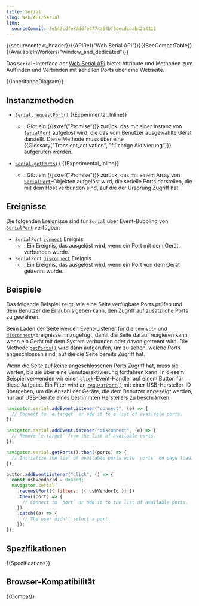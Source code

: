 ```yaml
---
title: Serial
slug: Web/API/Serial
l10n:
  sourceCommit: 3e543cdfe8dddfb4774a64bf3decdcbab42a4111
---
```


{{securecontext_header}}{{APIRef("Web Serial API")}}{{SeeCompatTable}}{{AvailableInWorkers("window_and_dedicated")}}

Das `Serial`-Interface der [Web Serial API](/de/docs/Web/API/Web_Serial_API) bietet Attribute und Methoden zum Auffinden und Verbinden mit seriellen Ports über eine Webseite.

{{InheritanceDiagram}}

## Instanzmethoden

- [`Serial.requestPort()`](/de/docs/Web/API/Serial/requestPort) {{Experimental_Inline}}

  - : Gibt ein {{jsxref("Promise")}} zurück, das mit einer Instanz von [`SerialPort`](/de/docs/Web/API/SerialPort) aufgelöst wird, die das vom Benutzer ausgewählte Gerät darstellt. Diese Methode muss über eine {{Glossary("Transient_activation", "flüchtige Aktivierung")}} aufgerufen werden.

- [`Serial.getPorts()`](/de/docs/Web/API/Serial/getPorts) {{Experimental_Inline}}
  - : Gibt ein {{jsxref("Promise")}} zurück, das mit einem Array von [`SerialPort`](/de/docs/Web/API/SerialPort)-Objekten aufgelöst wird, die serielle Ports darstellen, die mit dem Host verbunden sind, auf die der Ursprung Zugriff hat.

## Ereignisse

Die folgenden Ereignisse sind für `Serial` über Event-Bubbling von [`SerialPort`](/de/docs/Web/API/SerialPort) verfügbar:

- `SerialPort` [`connect`](/de/docs/Web/API/SerialPort/connect_event) Ereignis
  - : Ein Ereignis, das ausgelöst wird, wenn ein Port mit dem Gerät verbunden wurde.
- `SerialPort` [`disconnect`](/de/docs/Web/API/SerialPort/disconnect_event) Ereignis
  - : Ein Ereignis, das ausgelöst wird, wenn ein Port von dem Gerät getrennt wurde.

## Beispiele

Das folgende Beispiel zeigt, wie eine Seite verfügbare Ports prüfen und dem Benutzer die Erlaubnis geben kann, den Zugriff auf zusätzliche Ports zu gewähren.

Beim Laden der Seite werden Event-Listener für die [`connect`](/de/docs/Web/API/SerialPort/connect_event)- und [`disconnect`](/de/docs/Web/API/SerialPort/disconnect_event)-Ereignisse hinzugefügt, damit die Seite darauf reagieren kann, wenn ein Gerät mit dem System verbunden oder davon getrennt wird. Die Methode [`getPorts()`](/de/docs/Web/API/Serial/getPorts) wird dann aufgerufen, um zu sehen, welche Ports angeschlossen sind, auf die die Seite bereits Zugriff hat.

Wenn die Seite auf keine angeschlossenen Ports Zugriff hat, muss sie warten, bis sie über eine Benutzeraktivierung fortfahren kann. In diesem Beispiel verwenden wir einen [`click`](/de/docs/Web/API/Element/click_event)-Event-Handler auf einem Button für diese Aufgabe. Ein Filter wird an [`requestPort()`](/de/docs/Web/API/Serial/requestPort) mit einer USB-Hersteller-ID übergeben, um die Anzahl der Geräte, die dem Benutzer angezeigt werden, nur auf USB-Geräte eines bestimmten Herstellers zu beschränken.

```js
navigator.serial.addEventListener("connect", (e) => {
  // Connect to `e.target` or add it to a list of available ports.
});

navigator.serial.addEventListener("disconnect", (e) => {
  // Remove `e.target` from the list of available ports.
});

navigator.serial.getPorts().then((ports) => {
  // Initialize the list of available ports with `ports` on page load.
});

button.addEventListener("click", () => {
  const usbVendorId = 0xabcd;
  navigator.serial
    .requestPort({ filters: [{ usbVendorId }] })
    .then((port) => {
      // Connect to `port` or add it to the list of available ports.
    })
    .catch((e) => {
      // The user didn't select a port.
    });
});
```

## Spezifikationen

{{Specifications}}

## Browser-Kompatibilität

{{Compat}}
